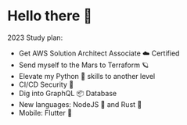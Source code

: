 <!--
**needsomesl33p/needsomesl33p** is a ✨ _special_ ✨ repository because its `README.md` (this file) appears on your GitHub profile.

Here are some ideas to get you started:

- 🔭 I’m currently working on ...
- 🌱 I’m currently learning ...
- 👯 I’m looking to collaborate on ...
- 🤔 I’m looking for help with ...
- 💬 Ask me about ...
- 📫 How to reach me: ...
- 😄 Pronouns: ...
- ⚡ Fun fact: ...
-->
# Hello there 👋

2023 Study plan:
- Get AWS Solution Architect Associate ☁️ Certified
- Send myself to the Mars to Terraform 🪐
- Elevate my Python 🐍 skills to another level
- CI/CD Security 🔐 
- Dig into GraphQL 📦 Database
- New languages: NodeJS 🌱 and Rust 🦀
- Mobile: Flutter 📱
